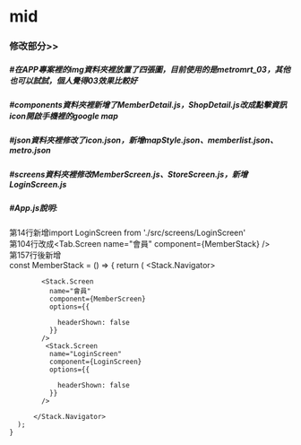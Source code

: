 # mid
### 修改部分>>  
##### #在APP專案裡的img資料夾裡放置了四張圖，目前使用的是metromrt_03，其他也可以試試，個人覺得03效果比較好  
##### #components資料夾裡新增了MemberDetail.js，ShopDetail.js改成點擊資訊icon開啟手機裡的google map  
##### #json資料夾裡修改了icon.json，新增mapStyle.json、memberlist.json、metro.json  
##### #screens資料夾裡修改MemberScreen.js、StoreScreen.js，新增LoginScreen.js  
##### #App.js說明:  
第14行新增import LoginScreen from './src/screens/LoginScreen'  
第104行改成<Tab.Screen name="會員" component={MemberStack} />  
第157行後新增  
    const MemberStack = () => {
      return (
       <Stack.Navigator>

            <Stack.Screen 
              name="會員" 
              component={MemberScreen} 
              options={{

                headerShown: false
              }}
            />
             <Stack.Screen 
              name="LoginScreen" 
              component={LoginScreen} 
              options={{

                headerShown: false
              }}
            />

          </Stack.Navigator>
      );
    }
